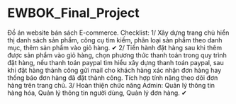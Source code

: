 # EWBOK_Final_Project
Đồ án website bán sách E-commerce.
Checklist:
1/ Xây dựng trang chủ hiển thị danh sách sản phẩm, công cụ tìm kiếm, phân loại sản phẩm theo danh mục, thêm sản phẩm vào giỏ hàng. ✔
2/ Tiến hành đặt hàng sau khi thêm được sản phẩm vào giỏ hàng, chọn phương thức thanh toán trong quy trình đặt hàng, nếu thanh toán paypal tìm hiểu xây dựng thanh toán paypal, sau khi đặt hàng thành công gửi mail cho khách hàng xác nhận đơn hàng hay thống báo đơn hàng đã đặt thành công. Tích hợp tính năng theo dõi đơn hàng trên trang chủ.
3/ Hoàn thiện chức năng Admin: Quản lý thông tin hàng hóa, Quản lý thông tin người dùng, Quản lý đơn hàng. ✔
